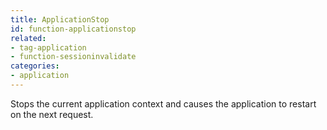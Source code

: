 ```yaml
---
title: ApplicationStop
id: function-applicationstop
related:
- tag-application
- function-sessioninvalidate
categories:
- application
---
```


Stops the current application context and causes the application to restart on the next request.
